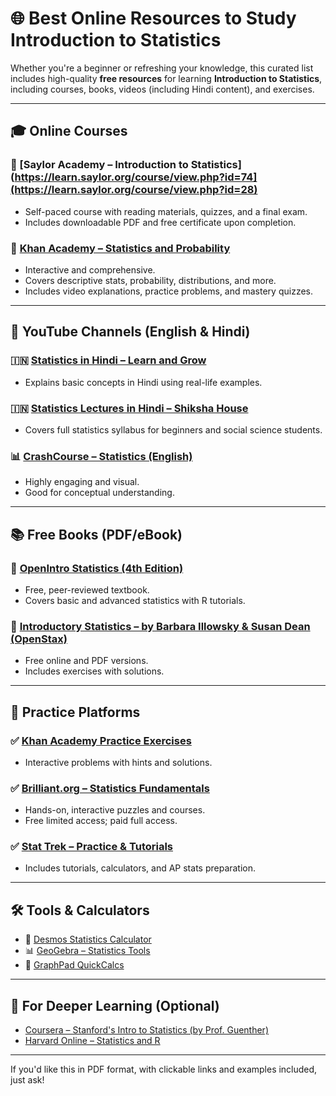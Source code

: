 # 🌐 Best Online Resources to Study Introduction to Statistics

Whether you're a beginner or refreshing your knowledge, this curated list includes high-quality **free resources** for learning **Introduction to Statistics**, including courses, books, videos (including Hindi content), and exercises.

---

## 🎓 Online Courses

### 📘 [Saylor Academy – Introduction to Statistics](https://learn.saylor.org/course/view.php?id=74](https://learn.saylor.org/course/view.php?id=28)
- Self-paced course with reading materials, quizzes, and a final exam.
- Includes downloadable PDF and free certificate upon completion.

### 🧮 [Khan Academy – Statistics and Probability](https://www.khanacademy.org/math/statistics-probability)
- Interactive and comprehensive.
- Covers descriptive stats, probability, distributions, and more.
- Includes video explanations, practice problems, and mastery quizzes.

---

## 🎥 YouTube Channels (English & Hindi)

### 🇮🇳 [Statistics in Hindi – Learn and Grow](https://www.youtube.com/playlist?list=PL7rCZk2RzGBrIRj8eykzq_lL8RpmyV2vK)
- Explains basic concepts in Hindi using real-life examples.

### 🇮🇳 [Statistics Lectures in Hindi – Shiksha House](https://www.youtube.com/playlist?list=PL9RcWoqXmzaJCGgL1G7xURpQ4Q3sqHYbR)
- Covers full statistics syllabus for beginners and social science students.

### 📊 [CrashCourse – Statistics (English)](https://www.youtube.com/playlist?list=PL8dPuuaLjXtOfse2ncvffeelTrqvhrz8H)
- Highly engaging and visual.
- Good for conceptual understanding.

---

## 📚 Free Books (PDF/eBook)

### 📕 [OpenIntro Statistics (4th Edition)](https://www.openintro.org/book/os/)
- Free, peer-reviewed textbook.
- Covers basic and advanced statistics with R tutorials.

### 📗 [Introductory Statistics – by Barbara Illowsky & Susan Dean (OpenStax)](https://openstax.org/books/introductory-statistics/pages/1-introduction)
- Free online and PDF versions.
- Includes exercises with solutions.

---

## 🧩 Practice Platforms

### ✅ [Khan Academy Practice Exercises](https://www.khanacademy.org/math/statistics-probability)
- Interactive problems with hints and solutions.

### ✅ [Brilliant.org – Statistics Fundamentals](https://brilliant.org/courses/statistics/)
- Hands-on, interactive puzzles and courses.
- Free limited access; paid full access.

### ✅ [Stat Trek – Practice & Tutorials](https://stattrek.com/)
- Includes tutorials, calculators, and AP stats preparation.

---

## 🛠 Tools & Calculators

- 🔢 [Desmos Statistics Calculator](https://www.desmos.com/calculator)
- 📊 [GeoGebra – Statistics Tools](https://www.geogebra.org/statistics)
- 🧮 [GraphPad QuickCalcs](https://www.graphpad.com/quickcalcs/)

---

## 🧠 For Deeper Learning (Optional)

- [Coursera – Stanford's Intro to Statistics (by Prof. Guenther)](https://www.coursera.org/learn/statistics)
- [Harvard Online – Statistics and R](https://online-learning.harvard.edu/course/statistics-and-r)

---

If you'd like this in PDF format, with clickable links and examples included, just ask!
